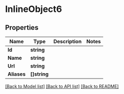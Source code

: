 # InlineObject6

## Properties

Name | Type | Description | Notes
------------ | ------------- | ------------- | -------------
**Id** | **string** |  | 
**Name** | **string** |  | 
**Url** | **string** |  | 
**Aliases** | **[]string** |  | 

[[Back to Model list]](../README.md#documentation-for-models) [[Back to API list]](../README.md#documentation-for-api-endpoints) [[Back to README]](../README.md)


